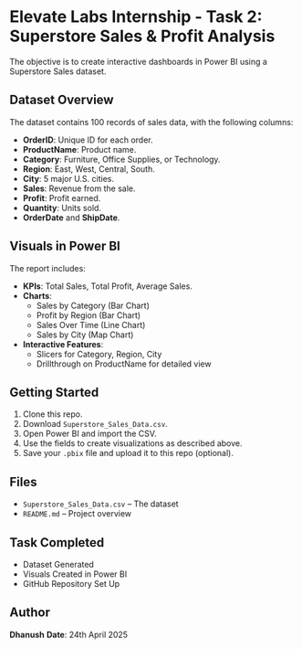 # Elevate Labs Internship - Task 2: Superstore Sales & Profit Analysis
The objective is to create interactive dashboards in Power BI using a Superstore Sales dataset.

## Dataset Overview
The dataset contains 100 records of sales data, with the following columns:
- **OrderID**: Unique ID for each order.
- **ProductName**: Product name.
- **Category**: Furniture, Office Supplies, or Technology.
- **Region**: East, West, Central, South.
- **City**: 5 major U.S. cities.
- **Sales**: Revenue from the sale.
- **Profit**: Profit earned.
- **Quantity**: Units sold.
- **OrderDate** and **ShipDate**.

## Visuals in Power BI
The report includes:
- **KPIs**: Total Sales, Total Profit, Average Sales.
- **Charts**:
  - Sales by Category (Bar Chart)
  - Profit by Region (Bar Chart)
  - Sales Over Time (Line Chart)
  - Sales by City (Map Chart)
- **Interactive Features**:
  - Slicers for Category, Region, City
  - Drillthrough on ProductName for detailed view

## Getting Started
1. Clone this repo.
2. Download `Superstore_Sales_Data.csv`.
3. Open Power BI and import the CSV.
4. Use the fields to create visualizations as described above.
5. Save your `.pbix` file and upload it to this repo (optional).

## Files
- `Superstore_Sales_Data.csv` – The dataset
- `README.md` – Project overview

## Task Completed
-  Dataset Generated
-  Visuals Created in Power BI
-  GitHub Repository Set Up

## Author 
**Dhanush**
**Date**: 24th April 2025
